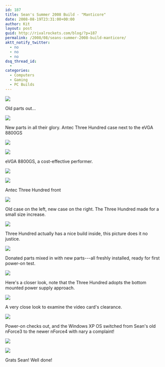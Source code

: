 ```yaml
---
id: 187
title: Sean's Summer 2008 Build - "Manticore"
date: 2008-08-19T23:31:00+00:00
author: Kit
layout: post
guid: http://rivalrockets.com/blog/?p=187
permalink: /2008/08/seans-summer-2008-build-manticore/
aktt_notify_twitter:
  - no
  - no
  - no
dsq_thread_id:
  - 
categories:
  - Computers
  - Gaming
  - PC Builds
---
```


![](/content/2008/08/2718222785_627dec3c63.jpg)

Old parts out...

![](/content/2008/08/2718223861_160bdee8f4.jpg)

New parts in all their glory. Antec Three Hundred case next to the eVGA 8800GS

![](/content/2008/08/2719044848_7088e4eb01.jpg)

![](/content/2008/08/2719048306_1731ee7296.jpg)

eVGA 8800GS, a cost-effective performer.

![](/content/2008/08/2719046280_4f202fe233.jpg)


![](/content/2008/08/2719050016_f2a33ddb97.jpg)

Antec Three Hundred front

![](/content/2008/08/2719051370_783e2d4e4d.jpg)


Old case on the left, new case on the right. The Three Hundred made for a small size increase.


![](/content/2008/08/2719052518_80d173ae84.jpg)


Three Hundred actually has a nice build inside, this picture does it no justice.

![](/content/2008/08/2719054158_a162ffa8ee.jpg)


Donated parts mixed in with new parts---all freshly installed, ready for first power-on test.

![](/content/2008/08/2719055796_7699a59176.jpg)

Here's a closer look, note that the Three Hundred adopts the bottom mounted power supply approach.


![](/content/2008/08/2719057526_0d25568bfa.jpg)

A very close look to examine the video card's clearance.

![](/content/2008/08/2719061722_2847276233.jpg)

Power-on checks out, and the Windows XP OS switched from Sean's old nForce3 to the newer nForce4 with nary a complaint!

![](/content/2008/08/2719060344_bd0745d7da.jpg)

![](/content/2008/08/2718243357_db7ce178d4.jpg)

Grats Sean!  Well done!